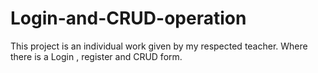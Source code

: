 # Login-and-CRUD-operation
This project is an individual work given by my respected teacher. Where there is a Login , register and CRUD form.

